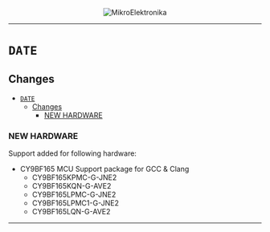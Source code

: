 <p align="center">
  <img src="http://www.mikroe.com/img/designs/beta/logo_small.png?raw=true" alt="MikroElektronika"/>
</p>

---

# `DATE`

## Changes

- [`DATE`](#date)
  - [Changes](#changes)
    - [NEW HARDWARE](#new-hardware)

### NEW HARDWARE

Support added for following hardware:

+ CY9BF165 MCU Support package for GCC & Clang
  + CY9BF165KPMC-G-JNE2
  + CY9BF165KQN-G-AVE2
  + CY9BF165LPMC-G-JNE2
  + CY9BF165LPMC1-G-JNE2
  + CY9BF165LQN-G-AVE2

---
